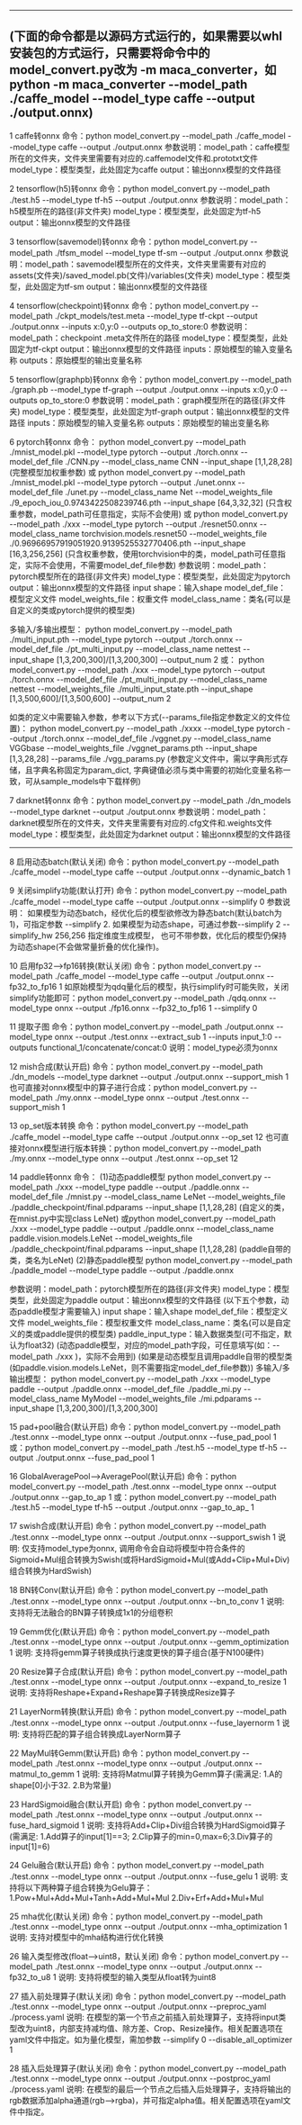 --------------------------------------------------------------------------------------------
(下面的命令都是以源码方式运行的，如果需要以whl安装包的方式运行，只需要将命令中的model_convert.py改为 -m maca_converter，如python -m maca_converter --model_path ./caffe_model --model_type caffe --output ./output.onnx)
---------------------------------------------------------------------------------------------
1 caffe转onnx
   命令：python model_convert.py --model_path ./caffe_model --model_type caffe --output ./output.onnx
   参数说明：model_path：caffe模型所在的文件夹，文件夹里需要有对应的.caffemodel文件和.prototxt文件
                   model_type：模型类型，此处固定为caffe
                   output：输出onnx模型的文件路径
   
2 tensorflow(h5)转onnx
   命令：python model_convert.py --model_path ./test.h5 --model_type tf-h5  --output ./output.onnx
   参数说明：model_path：h5模型所在的路径(非文件夹)
                   model_type：模型类型，此处固定为tf-h5
                   output：输出onnx模型的文件路径  

3 tensorflow(savemodel)转onnx
   命令：python model_convert.py --model_path ./tfsm_model  --model_type tf-sm --output ./output.onnx
   参数说明：model_path：savemodel模型所在的文件夹，文件夹里需要有对应的assets(文件夹)/saved_model.pb(文件)/variables(文件夹)
                   model_type：模型类型，此处固定为tf-sm
                   output：输出onnx模型的文件路径

4 tensorflow(checkpoint)转onnx
   命令：python model_convert.py --model_path ./ckpt_models/test.meta --model_type tf-ckpt  --output ./output.onnx --inputs x:0,y:0  --outputs op_to_store:0
   参数说明：model_path：checkpoint .meta文件所在的路径
                   model_type：模型类型，此处固定为tf-ckpt
                   output：输出onnx模型的文件路径
                   inputs：原始模型的输入变量名称
                   outputs：原始模型的输出变量名称

5 tensorflow(graphpb)转onnx
   命令：python model_convert.py --model_path ./graph.pb  --model_type tf-graph  --output ./output.onnx --inputs x:0,y:0  --outputs op_to_store:0
   参数说明：model_path：graph模型所在的路径(非文件夹)
                   model_type：模型类型，此处固定为tf-graph
                   output：输出onnx模型的文件路径
                   inputs：原始模型的输入变量名称
                   outputs：原始模型的输出变量名称

6 pytorch转onnx
   命令： python model_convert.py --model_path ./mnist_model.pkl  --model_type pytorch  --output ./torch.onnx  --model_def_file  ./CNN.py  --model_class_name CNN --input_shape [1,1,28,28]   (完整模型加权重参数)
              或 python model_convert.py --model_path ./mnist_model.pkl  --model_type pytorch  --output ./unet.onnx  --model_def_file  ./unet.py   --model_class_name Net  --model_weights_file ./9_epoch_iou_0.9743422508239746.pth  --input_shape [64,3,32,32]  (只含权重参数，model_path可任意指定，实际不会使用)
              或 python model_convert.py --model_path ./xxx --model_type pytorch  --output ./resnet50.onnx  --model_class_name torchvision.models.resnet50  --model_weights_file ./0.96966957919051920.9139525532770406.pth   --input_shape [16,3,256,256]  (只含权重参数，使用torchvision中的类，model_path可任意指定，实际不会使用，不需要model_def_file参数)
   参数说明：model_path：pytorch模型所在的路径(非文件夹)
                   model_type：模型类型，此处固定为pytorch
                   output：输出onnx模型的文件路径
                   input shape：输入shape
                   model_def_file：模型定义文件
                   model_weights_file：权重文件
                   model_class_name：类名(可以是自定义的类或pytorch提供的模型类)

   多输入/多输出模型：
     python model_convert.py --model_path ./multi_input.pth  --model_type pytorch  --output ./torch.onnx  --model_def_file  ./pt_multi_input.py   --model_class_name nettest --input_shape [1,3,200,300]/[1,3,200,300] --output_num 2
   或：
     python model_convert.py --model_path ./xxx   --model_type pytorch  --output ./torch.onnx  --model_def_file  ./pt_multi_input.py   --model_class_name nettest  --model_weights_file ./multi_input_state.pth  --input_shape [1,3,500,600]/[1,3,500,600] --output_num 2  

   如类的定义中需要输入参数，参考以下方式(--params_file指定参数定义的文件位置)：
     python model_convert.py --model_path ./xxxx   --model_type pytorch  --output ./torch.onnx  --model_def_file  ./vggnet.py   --model_class_name VGGbase  --model_weights_file ./vggnet_params.pth  --input_shape [1,3,28,28] --params_file ./vgg_params.py 
   (参数定义文件中，需以字典形式存储，且字典名称固定为param_dict, 字典键值必须与类中需要的初始化变量名称一致，可从sample_models中下载样例)      

7 darknet转onnx
   命令：python model_convert.py --model_path ./dn_models --model_type darknet  --output ./output.onnx
   参数说明：model_path：darknet模型所在的文件夹，文件夹里需要有对应的.cfg文件和.weights文件
                   model_type：模型类型，此处固定为darknet
                   output：输出onnx模型的文件路径

****************************************************************************************
8 启用动态batch(默认关闭)
   命令：python model_convert.py --model_path ./caffe_model --model_type caffe --output ./output.onnx  --dynamic_batch 1
                
9 关闭simplify功能(默认打开)
   命令：python model_convert.py --model_path ./caffe_model --model_type caffe --output ./output.onnx  --simplify 0
   参数说明：
            如果模型为动态batch，经优化后的模型欲修改为静态batch(默认batch为1)，可指定参数 --simplify 2.
            如果模型为动态shape，可通过参数--simplify 2 --simplify_hw 256,256 指定维度生成模型，
            也可不带参数，优化后的模型仍保持为动态shape(不会做常量折叠的优化操作)。

10 启用fp32-->fp16转换(默认关闭)
   命令：python model_convert.py --model_path ./caffe_model --model_type caffe --output ./output.onnx  --fp32_to_fp16 1
   如原始模型为qdq量化后的模型，执行simplify时可能失败，关闭simplify功能即可：python model_convert.py --model_path ./qdq.onnx --model_type onnx --output ./fp16.onnx  --fp32_to_fp16 1 --simplify 0

11 提取子图
   命令：python model_convert.py --model_path ./output.onnx  --model_type onnx   --output ./test.onnx  --extract_sub 1 --inputs input_1:0  --outputs functional_1/concatenate/concat:0
   说明：model_type必须为onnx

12 mish合成(默认开启)
   命令：python model_convert.py --model_path ./dn_models --model_type darknet  --output ./output.onnx --support_mish 1
   也可直接对onnx模型中的算子进行合成：python model_convert.py --model_path ./my.onnx --model_type onnx --output ./test.onnx  --support_mish 1

13 op_set版本转换
   命令：python model_convert.py --model_path ./caffe_model --model_type caffe --output ./output.onnx  --op_set 12
   也可直接对onnx模型进行版本转换：python model_convert.py --model_path ./my.onnx --model_type onnx --output ./test.onnx  --op_set 12

14 paddle转onnx
   命令：
          (1)动态paddle模型
            python model_convert.py --model_path ./xxx   --model_type paddle   --output ./paddle.onnx  --model_def_file  ./mnist.py --model_class_name LeNet  --model_weights_file ./paddle_checkpoint/final.pdparams --input_shape [1,1,28,28]  (自定义的类，在mnist.py中实现class LeNet)
          或python model_convert.py --model_path ./xxx  --model_type paddle   --output ./paddle.onnx  --model_class_name paddle.vision.models.LeNet  --model_weights_file ./paddle_checkpoint/final.pdparams --input_shape [1,1,28,28]    (paddle自带的类，类名为LeNet)
        (2)静态paddle模型
          python model_convert.py --model_path ./paddle_model   --model_type paddle   --output ./paddle.onnx 
           
   参数说明：model_path：pytorch模型所在的路径(非文件夹)
                   model_type：模型类型，此处固定为paddle
                   output：输出onnx模型的文件路径
                   (以下五个参数，动态paddle模型才需要输入)
                   input shape：输入shape
                   model_def_file：模型定义文件
                   model_weights_file：模型权重文件
                   model_class_name：类名(可以是自定义的类或paddle提供的模型类)
                   paddle_input_type：输入数据类型(可不指定，默认为float32)
                   (动态paddle模型，对应的model_path字段，可任意填写(如：--model_path ./xxx )，实际不会用到)
                   (如果是动态模型且调用paddle自带的模型类(如paddle.vision.models.LeNet，则不需要指定model_def_file参数))
   多输入/多输出模型：
     python model_convert.py --model_path ./xxx   --model_type paddle  --output ./paddle.onnx  --model_def_file  ./paddle_mi.py  --model_class_name MyModel  --model_weights_file ./mi.pdparams --input_shape [1,3,200,300]/[1,3,200,300]
      
15 pad+pool融合(默认开启)
   命令：python model_convert.py --model_path ./test.onnx --model_type onnx --output ./output.onnx  --fuse_pad_pool 1
   或：python model_convert.py --model_path ./test.h5 --model_type tf-h5  --output ./output.onnx --fuse_pad_pool 1
   
16 GlobalAveragePool-->AveragePool(默认开启)
   命令：python model_convert.py --model_path ./test.onnx --model_type onnx --output ./output.onnx  --gap_to_ap 1
   或：python model_convert.py --model_path ./test.h5 --model_type tf-h5  --output ./output.onnx --gap_to_ap_ 1

17 swish合成(默认开启)
   命令：python model_convert.py --model_path ./test.onnx --model_type onnx --output ./output.onnx --support_swish 1
   说明: 仅支持model_type为onnx, 调用命令会自动将模型中符合条件的Sigmoid+Mul组合转换为Swish(或将HardSigmoid+Mul(或Add+Clip+Mul+Div)组合转换为HardSwish)

18 BN转Conv(默认开启)
   命令：python model_convert.py --model_path ./test.onnx --model_type onnx --output ./output.onnx --bn_to_conv 1
   说明: 支持将无法融合的BN算子转换成1x1的分组卷积

19 Gemm优化(默认开启)
   命令：python model_convert.py --model_path ./test.onnx --model_type onnx --output ./output.onnx --gemm_optimization 1
   说明: 支持将gemm算子转换成执行速度更快的算子组合(基于N100硬件)

20 Resize算子合成(默认开启)
   命令：python model_convert.py --model_path ./test.onnx --model_type onnx --output ./output.onnx --expand_to_resize 1
   说明: 支持将Reshape+Expand+Reshape算子转换成Resize算子        

21 LayerNorm转换(默认开启)
   命令：python model_convert.py --model_path ./test.onnx --model_type onnx --output ./output.onnx --fuse_layernorm 1
   说明: 支持将匹配的算子组合转换成LayerNorm算子

22 MayMul转Gemm(默认开启)
   命令：python model_convert.py --model_path ./test.onnx --model_type onnx --output ./output.onnx --matmul_to_gemm 1
   说明: 支持将Matmul算子转换为Gemm算子(需满足: 1.A的shape[0]小于32. 2.B为常量) 

23 HardSigmoid融合(默认开启)
   命令：python model_convert.py --model_path ./test.onnx --model_type onnx --output ./output.onnx --fuse_hard_sigmoid 1
   说明: 支持将Add+Clip+Div组合转换为HardSigmoid算子(需满足: 1.Add算子的input[1]==3; 2.Clip算子的min=0,max=6;3.Div算子的input[1]=6)

24 Gelu融合(默认开启)
   命令：python model_convert.py --model_path ./test.onnx --model_type onnx --output ./output.onnx --fuse_gelu 1
   说明: 支持将以下两种算子组合转换为Gelu算子：
         1.Pow+Mul+Add+Mul+Tanh+Add+Mul+Mul
         2.Div+Erf+Add+Mul+Mul

25 mha优化(默认关闭)
   命令：python model_convert.py --model_path ./test.onnx --model_type onnx --output ./output.onnx --mha_optimization 1
   说明: 支持对模型中的mha结构进行优化转换

26 输入类型修改(float-->uint8，默认关闭)
   命令：python model_convert.py --model_path ./test.onnx --model_type onnx --output ./output.onnx --fp32_to_u8 1
   说明: 支持将模型的输入类型从float转为uint8

27 插入前处理算子(默认关闭)
   命令：python model_convert.py --model_path ./test.onnx --model_type onnx --output ./output.onnx  --preproc_yaml ./process.yaml
   说明: 在模型的第一个节点之前插入前处理算子，支持将input类型改为uint8，内部支持减均值、除方差、Crop、Resize操作。相关配置选项在yaml文件中指定。如为量化模型，需加参数 --simplify 0 --disable_all_optimizer 1

28 插入后处理算子(默认关闭)
   命令：python model_convert.py --model_path ./test.onnx --model_type onnx --output ./output.onnx  --postproc_yaml ./process.yaml
   说明: 在模型的最后一个节点之后插入后处理算子，支持将输出的rgb数据添加alpha通道(rgb-->rgba)，并可指定alpha值。相关配置选项在yaml文件中指定。 



